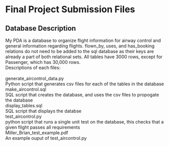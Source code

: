 # Final Project Submission Files

## Database Description
My PDA is a database to organize flight information for airway control and general information regarding flights. flown_by, uses, and has_booking relations do not need to be added to the sql database as their keys are already a part of both relational sets. All tables have 3000 rows, except for Passenger, which has 30,000 rows.
<br/>
Descriptions of each files:<br/>
<br/>
generate_aircontrol_data.py<br/>
Python script that generates csv files for each of the tables in the database<br/>
make_aircontrol.sql<br/>
SQL script that creates the database, and uses the csv files to propogate the database<br/>
display_tables.sql<br/>
SQL script that displays the databse<br/>
test_aircontrol.py<br/>
python script that runs a single unit test on the database, this checks that a given filght passes all requirements<br/>
Miller_Brian_test_example.pdf<br/>
An example ouput of test_aircontrol.py<br/>
